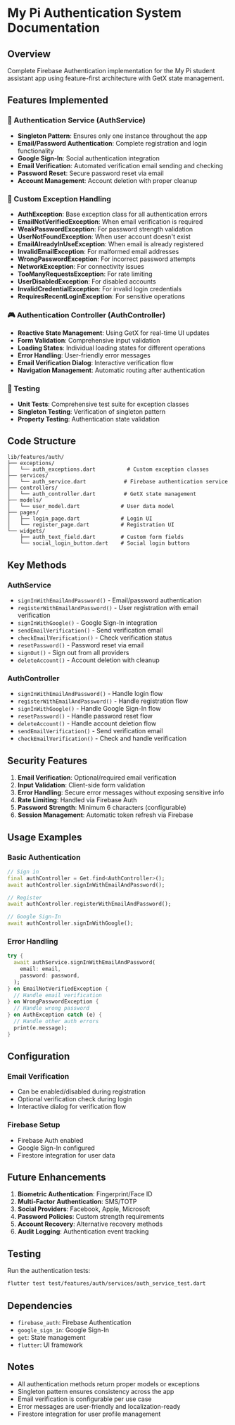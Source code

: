 # My Pi Authentication System Documentation

## Overview
Complete Firebase Authentication implementation for the My Pi student assistant app using feature-first architecture with GetX state management.

## Features Implemented

### 🔐 Authentication Service (AuthService)
- **Singleton Pattern**: Ensures only one instance throughout the app
- **Email/Password Authentication**: Complete registration and login functionality
- **Google Sign-In**: Social authentication integration
- **Email Verification**: Automated verification email sending and checking
- **Password Reset**: Secure password reset via email
- **Account Management**: Account deletion with proper cleanup

### 🎯 Custom Exception Handling
- **AuthException**: Base exception class for all authentication errors
- **EmailNotVerifiedException**: When email verification is required
- **WeakPasswordException**: For password strength validation
- **UserNotFoundException**: When user account doesn't exist
- **EmailAlreadyInUseException**: When email is already registered
- **InvalidEmailException**: For malformed email addresses
- **WrongPasswordException**: For incorrect password attempts
- **NetworkException**: For connectivity issues
- **TooManyRequestsException**: For rate limiting
- **UserDisabledException**: For disabled accounts
- **InvalidCredentialException**: For invalid login credentials
- **RequiresRecentLoginException**: For sensitive operations

### 🎮 Authentication Controller (AuthController)
- **Reactive State Management**: Using GetX for real-time UI updates
- **Form Validation**: Comprehensive input validation
- **Loading States**: Individual loading states for different operations
- **Error Handling**: User-friendly error messages
- **Email Verification Dialog**: Interactive verification flow
- **Navigation Management**: Automatic routing after authentication

### 🧪 Testing
- **Unit Tests**: Comprehensive test suite for exception classes
- **Singleton Testing**: Verification of singleton pattern
- **Property Testing**: Authentication state validation

## Code Structure

```
lib/features/auth/
├── exceptions/
│   └── auth_exceptions.dart          # Custom exception classes
├── services/
│   └── auth_service.dart            # Firebase authentication service
├── controllers/
│   └── auth_controller.dart         # GetX state management
├── models/
│   └── user_model.dart             # User data model
├── pages/
│   ├── login_page.dart             # Login UI
│   └── register_page.dart          # Registration UI
└── widgets/
    ├── auth_text_field.dart        # Custom form fields
    └── social_login_button.dart    # Social login buttons
```

## Key Methods

### AuthService
- `signInWithEmailAndPassword()` - Email/password authentication
- `registerWithEmailAndPassword()` - User registration with email verification
- `signInWithGoogle()` - Google Sign-In integration
- `sendEmailVerification()` - Send verification email
- `checkEmailVerification()` - Check verification status
- `resetPassword()` - Password reset via email
- `signOut()` - Sign out from all providers
- `deleteAccount()` - Account deletion with cleanup

### AuthController
- `signInWithEmailAndPassword()` - Handle login flow
- `registerWithEmailAndPassword()` - Handle registration flow
- `signInWithGoogle()` - Handle Google Sign-In flow
- `resetPassword()` - Handle password reset flow
- `deleteAccount()` - Handle account deletion flow
- `sendEmailVerification()` - Send verification email
- `checkEmailVerification()` - Check and handle verification

## Security Features

1. **Email Verification**: Optional/required email verification
2. **Input Validation**: Client-side form validation
3. **Error Handling**: Secure error messages without exposing sensitive info
4. **Rate Limiting**: Handled via Firebase Auth
5. **Password Strength**: Minimum 6 characters (configurable)
6. **Session Management**: Automatic token refresh via Firebase

## Usage Examples

### Basic Authentication
```dart
// Sign in
final authController = Get.find<AuthController>();
await authController.signInWithEmailAndPassword();

// Register
await authController.registerWithEmailAndPassword();

// Google Sign-In
await authController.signInWithGoogle();
```

### Error Handling
```dart
try {
  await authService.signInWithEmailAndPassword(
    email: email,
    password: password,
  );
} on EmailNotVerifiedException {
  // Handle email verification
} on WrongPasswordException {
  // Handle wrong password
} on AuthException catch (e) {
  // Handle other auth errors
  print(e.message);
}
```

## Configuration

### Email Verification
- Can be enabled/disabled during registration
- Optional verification check during login
- Interactive dialog for verification flow

### Firebase Setup
- Firebase Auth enabled
- Google Sign-In configured
- Firestore integration for user data

## Future Enhancements

1. **Biometric Authentication**: Fingerprint/Face ID
2. **Multi-Factor Authentication**: SMS/TOTP
3. **Social Providers**: Facebook, Apple, Microsoft
4. **Password Policies**: Custom strength requirements
5. **Account Recovery**: Alternative recovery methods
6. **Audit Logging**: Authentication event tracking

## Testing

Run the authentication tests:
```bash
flutter test test/features/auth/services/auth_service_test.dart
```

## Dependencies

- `firebase_auth`: Firebase Authentication
- `google_sign_in`: Google Sign-In
- `get`: State management
- `flutter`: UI framework

## Notes

- All authentication methods return proper models or exceptions
- Singleton pattern ensures consistency across the app
- Email verification is configurable per use case
- Error messages are user-friendly and localization-ready
- Firestore integration for user profile management
